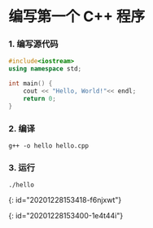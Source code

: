 # 编写第一个 C++ 程序

### 1. 编写源代码

```c++
#include<iostream>
using namespace std;

int main() {
    cout << "Hello, World!"<< endl;
    return 0;
}
```

### 2. 编译

```shell
g++ -o hello hello.cpp
```

### 3. 运行

```shell
./hello
```


{: id="20201228153418-f6njxwt"}

{: id="20201228153400-1e4t44i"}
